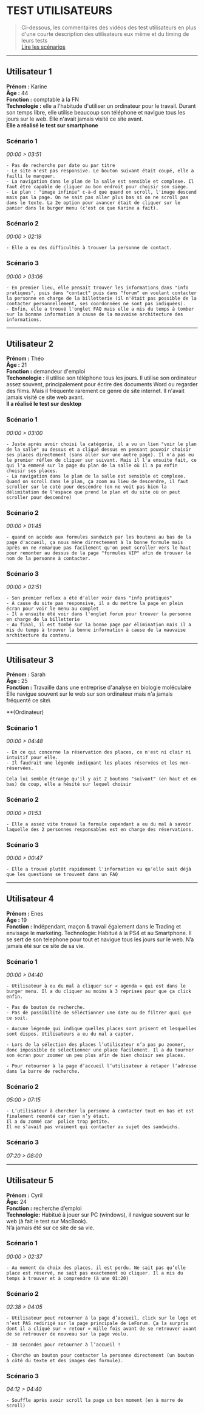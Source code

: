 # TEST UTILISATEURS

> Ci-dessous, les commentaires des vidéos des test utilisateurs en plus d'une courte description des utilisateurs eux même et du timing de leurs tests\
> [Lire les scénarios](./scenarios.md)

* * *

## Utilisateur 1
  **Prénom :**  Karine\
  **Âge :**  44\
  **Fonction :** comptable à la FN\
  **Technologie :** elle a l'habitude d'utiliser un ordinateur pour le travail. Durant son temps libre, elle utilise beaucoup son téléphone et navigue tous les jours sur le web. Elle n'avait jamais visité ce site avant.\
  **Elle a réalisé le test sur smartphone**

  ### Scénario 1
  *00:00 >  03:51*

    - Pas de recherche par date ou par titre
    - Le site n'est pas responsive. Le bouton suivant était coupé, elle a failli le manquer. 
    - La navigation dans le plan de la salle est sensible et complexe. Il faut être capable de cliquer au bon endroit pour choisir son siège. 
    - Le plan : "image infinie" c-à-d que quand on scroll, l'image descend mais pas la page. On ne sait pas aller plus bas si on ne scroll pas dans le texte. La 2e option pour avancer était de cliquer sur le panier dans le burger menu (c'est ce que Karine a fait). 

  ### Scénario 2

  *00:00 >  02:19*

    - Elle a eu des difficultés à trouver la personne de contact.


  ### Scénario 3

  *00:00 > 03:06*

    - En premier lieu, elle pensait trouver les informations dans "info pratiques", puis dans "contact" puis dans "forum" en voulant contacter la personne en charge de la billetterie (il n'était pas possible de la contacter personnellement, ses coordonnées ne sont pas indiquées). 
    - Enfin, elle a trouvé l'onglet FAQ mais elle a mis du temps à tomber sur la bonnne information à cause de la mauvaise architecture des informations.  

* * *

## Utilisateur 2

  **Prénom :**  Théo\
  **Âge :**  21\
  **Fonction :** demandeur d'emploi\
  **Techonologie :**  il utilise son téléphone tous les jours. Il utilise son ordinateur assez souvent, principalement pour écrire des documents Word ou regarder des films. Mais il fréquente rarement ce genre de site internet. Il n'avait jamais visité ce site web avant.\
  **Il a réalisé le test sur desktop**

  ### Scénario 1
  *00:00 >  03:00*

    - Juste après avoir choisi la catégorie, il a vu un lien "voir le plan de la salle" au dessus et a cliqué dessus en pensant pouvoir choisir ses places directement (sans aller sur une autre page). Il n'a pas eu le premier réflex de cliquer sur suivant. Mais il l'a ensuite fait, ce qui l'a emmené sur la page du plan de la salle où il a pu enfin choisir ses places.  
    - La navigation dans le plan de la salle est sensible et complexe. Quand on scroll dans le plan, ça zoom au lieu de descendre, il faut scroller sur le coté pour descendre (on ne voit pas bien la délimitation de l'espace que prend le plan et du site où on peut scroller pour descendre) 

  ### Scénario 2

  *00:00 >  01:45*

    - quand on accède aux formules sandwich par les boutons au bas de la page d'accueil, ça nous mène dirrectement à la bonne formule mais après on ne remarque pas facilement qu'on peut scroller vers le haut pour remonter au dessus de la page "formules VIP" afin de trouver le nom de la personne à contacter.

  ### Scénario 3

  *00:00 > 02:51*

    - Son premier reflex a été d'aller voir dans "info pratiques" 
    - À cause du site pas responsive, il a du mettre la page en plein écran pour voir le menu au complet 
    - Il a ensuite été voir dans l'onglet forum pour trouver la personne en charge de la billetterie 
    - Au final, il est tombé sur la bonne page par élimination mais il a mis du temps à trouver la bonne information à cause de la mauvaise architecture du contenu. 

* * *

## Utilisateur 3 

  **Prénom :**  Sarah\
  **Âge :**  25\
  **Fonction :** Travaille dans une entreprise d'analyse en biologie moléculaire 
  Elle navigue souvent sur le web sur son ordinateur mais n'a jamais fréquenté ce site\
 
  **(Ordinateur)
  
  ### Scénario 1
  *00:00 >  04:48*

    - En ce qui concerne la réservation des places, ce n'est ni clair ni intuitif pour elle. 
    - Il faudrait une légende indiquant les places réservées et les non-réservées.
    
    Cela lui semble étrange qu'il y ait 2 boutons "suivant" (en haut et en bas) du coup, elle a hésité sur lequel choisir

  ### Scénario 2

  *00:00 >  01:53*

    - Elle a assez vite trouvé la formule cependant a eu du mal à savoir laquelle des 2 personnes responsables est en charge des réservations.

  ### Scénario 3

  *00:00 > 00:47*

    - Elle a trouvé plutôt rapidement l'information vu qu'elle sait déjà que les questions se trouvent dans un FAQ

* * *

## Utilisateur 4

  **Prénom :**  Enes\
  **Âge :**  19\
  **Fonction :** Indépendant, maçon & travail également dans le Trading et envisage le marketing.
  Technologie: Habitué à la PS4 et au Smartphone.
  Il se sert de son telephone pour tout et navigue tous les jours sur le web.
  N’a jamais été sur ce site de sa vie.

  ### Scénario 1
  *00:00 >  04:40*

    - Utilisateur à eu du mal à cliquer sur « agenda » qui est dans le burger menu. Il a du cliquer au moins à 3 reprises pour que ça click enfin.

    - Pas de bouton de recherche.
    - Pas de possibilité de séléctionner une date ou de filtrer quoi que ce soit.

    - Aucune légende qui indique quelles places sont prisent et lesquelles sont dispos. Utilisateurs a eu du mal a capter.

    - Lors de la sélection des places l’utilisateur n’a pas pu zoomer, donc impossible de sélectionner une place facilement. Il a du tourner son écran pour zoomer un peu plus afin de bien choisir ses places.

    - Pour retourner à la page d’accueil l’utilisateur à retaper l’adresse dans la barre de recherche.

  ### Scénario 2

  *05:00 >   07:15*

    - L’utilisateur à chercher la personne à contacter tout en bas et est finalement remonté car rien n’y était.
    Il a du zommé car  police trop petite.
    Il ne s’avait pas vraiment qui contacter au sujet des sandwichs.

  ### Scénario 3

  *07:20 > 08:00*


* * *

## Utilisateur 5

  **Prénom :** Cyril\
  **Âge:** 24\
  **Fonction :** recherche d’emploi\
  **Technologie:** Habitué à jouer sur PC (windows), il navigue souvent sur le web (à fait le test sur MacBook).\
  N’a jamais été sur ce site de sa vie.


  ### Scénario 1

  *00:00 >  02:37*

    - Au moment du choix des places, il est perdu. Ne sait pas qu’elle place est réservé, ne sait pas exactement où cliquer. Il a mis du temps à trouver et à comprendre (à une 01:20)

  ### Scénario 2

  *02:38 > 04:05*

    - Utilisateur peut retourner à la page d’accueil, click sur le logo et n’est PAS redirigé sur la page principale de LeForum. Ça la surpris dont il a cliqué sur « retour » mille fois avant de se retrouver avant de se retrouver de nouveau sur la page voulu.

    - 30 secondes pour retourner à l’accueil !

    - Cherche un bouton pour contacter la personne directement (un bouton à côté du texte et des images des formule).

  ### Scénario 3

  *04:12 > 04:40*

    - Souffle après avoir scroll la page un bon moment (en à marre de scroll)
